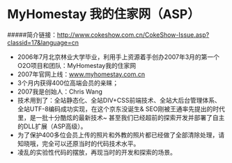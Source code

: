 # MyHomestay 我的住家网（ASP）
#####简介链接：http://www.cokeshow.com.cn/CokeShow-Issue.asp?classid=17&language=cn
- 2006年7月北京林业大学毕业，利用手上资源着手创办2007年3月的第一个O2O项目和团队：MyHomestay我的住家网
- 2007年官网上线：www.myhomestay.com.cn
- 3个月内获得400位高端会员的亲睐；
- 2007我是创始人：Chris Wang
- 技术用到了：全站静态化、全站DIV+CSS前端技术、全站大后台管理体系、全站UTF-8编码成功实现，在这个京东没诞生& SEO刚被王通率先提出的时代里，是一批十分酷炫的最新技术~ 甚至我们已经超前的探索开发并部署了自主的DLL扩展（ASP高级）。
- 为了保护400多位会员上传的照片和外教的照片都已经做了全部清除处理，请知晓哦，完全可以还原当时的代码技术水平。
- 凌乱的实验性代码的摆放，再现当时的开发和探索的场景。

